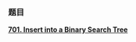 ### 题目

 **[701. Insert into a Binary Search Tree](https://leetcode-cn.com/problems/insert-into-a-binary-search-tree/)**
 
 
